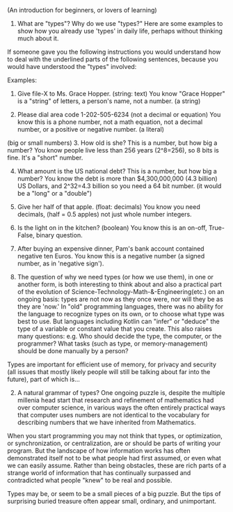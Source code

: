 

(An introduction for beginners, or lovers of learning) 
1. What are "types"? Why do we use "types?"
Here are some examples to show how you already use 'types' in daily life, perhaps without thinking much about it. 

If someone gave you the following instructions you would understand how to deal with the underlined parts of the following sentences, because you would have understood the "types" involved:


Examples:

1. Give file-X to Ms. Grace Hopper. (string: text)
You know "Grace Hopper" is a "string" of letters, a person's name, not a number. 
(a string)

2. Please dial area code 1-202-505-6234 (not a decimal or equation)
You know this is a phone number, not a math equation, not a decimal number, or a positive or negative number. (a literal)

(big or small numbers)
3. How old is she?
This is a number, but how big a number?
You know people live less than 256 years (2^8=256), so 8 bits is fine. It's a "short" number.

4. What amount is the US national debt? 
This is a number, but how big a number?
You know the debt is more than $4,300,000,000 (4.3 billion) US Dollars, and 2^32=4.3 billion so you need a 64 bit number. 
(it would be a "long" or a "double")

5. Give her half of that apple. (float: decimals)
You know you need decimals, (half = 0.5 apples) not just whole number integers.

6. Is the light on in the kitchen? (boolean)
You know this is an on-off, True-False, binary question. 

7. After buying an expensive dinner, Pam's bank account contained negative ten Euros. 
You know this is a negative number (a signed number, as in 'negative sign'). 


1. The question of why we need types (or how we use them), in one or another form, is both interesting to think about and also a practical part of the evolution of Science-Technology-Math-&-Engineering(etc.) on an ongoing basis: types are not now as they once were, nor will they be as they are 'now.' 
In "old" programming languages, there was no ability for the language to recognize types on its own, or to choose what type was best to use. But languages including Kotlin can "infer" or "deduce" the type of a variable or constant value that you create. This also raises many questions: e.g. Who should decide the type, the computer, or the programmer? What tasks (such as type, or memory-management) should be done manually by a person? 

Types are important for efficient use of memory, for privacy and security (all issues that mostly likely people will still be talking about far into the future), part of which is...  

2. A natural grammar of types?
One ongoing puzzle is, despite the multiple millenia head start that research and refinement of mathematics had over computer science, in various ways the often entirely practical ways that computer uses numbers are not identical to the vocabulary for describing numbers that we have inherited from Mathematics. 

When you start programming you may not think that types, or optimization, or synchronization, or centralization, are or should be parts of writing your program. But the landscape of how information works has often demonstrated itself not to be what people had first assumed, or even what we can easily assume. Rather than being obstacles, these are rich parts of a strange world of information that has continually surpassed and contradicted what people "knew" to be real and possible. 

Types may be, or seem to be a small pieces of a big puzzle. But the tips of surprising buried treasure often appear small, ordinary, and unimportant.   

